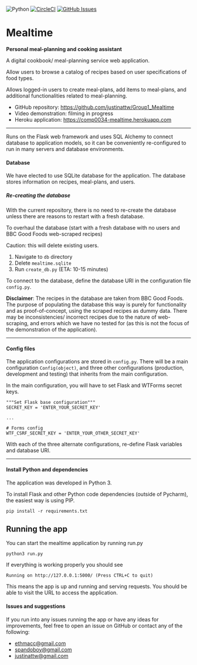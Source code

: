 ![Python](https://img.shields.io/badge/python-v3.7-blue.svg)
[![CircleCI](https://circleci.com/gh/justinattw/Group1_Mealtime.svg?style=shield)](https://circleci.com/gh/justinattw/Group1_Mealtime)
[![GitHub Issues](https://img.shields.io/github/issues/anfederico/flaskex.svg)](https://github.com/justinattw/Group1_Mealtime/issues)

# Mealtime


**Personal meal-planning and cooking assistant**

A digital cookbook/ meal-planning service web application.

Allow users to browse a catalog of recipes based on user specifications of food types.

Allows logged-in users to create meal-plans, add items to meal-plans, and additional functionalities related to meal-planning.

- GitHub repository: https://github.com/justinattw/Group1_Mealtime
- Video demonstration: filming in progress
- Heroku application: https://comp0034-mealtime.herokuapp.com

---

Runs on the Flask web framework and uses SQL Alchemy to connect database to application models, so it can be conveniently re-configured to run in many servers and database environments.

#### Database

We have elected to use SQLite database for the application. The database stores information on recipes, meal-plans, and users.

##### Re-creating the database

With the current repository, there is no need to re-create the database unless there are reasons to restart with a fresh database.

To overhaul the database (start with a fresh database with no users and BBC Good Foods web-scraped recipes)

Caution: this will delete existing users.

1. Navigate to `db` directory
2. Delete `mealtime.sqlite`
3. Run `create_db.py` (ETA: 10-15 minutes)

To connect to the database, define the database URI in the configuration file `config.py`.

**Disclaimer**: The recipes in the database are taken from BBC Good Foods. The purpose of populating the database this way is purely for functionality and as proof-of-concept, using the scraped recipes as dummy data. There may be inconsistencies/ incorrect recipes due to the nature of web-scraping, and errors which we have no tested for (as this is not the focus of the demonstration of the application).

___

#### Config files

The application configurations are stored in `config.py`. There will be a main configuration `Config(object)`, and three other configurations (production, development and testing) that inherits from the main configuration.

In the main configuration, you will have to set Flask and WTForms secret keys.

    """Set Flask base configuration"""
    SECRET_KEY = 'ENTER_YOUR_SECRET_KEY'
    
    ...

    # Forms config
    WTF_CSRF_SECRET_KEY = 'ENTER_YOUR_OTHER_SECRET_KEY'

With each of the three alternate configurations, re-define Flask variables and database URI.

___

#### Install Python and dependencies

The application was developed in Python 3.

To install Flask and other Python code dependencies (outside of Pycharm), the easiest way is using PIP.

`pip install -r requirements.txt`


## Running the app

You can start the mealtime application by running run.py

`python3 run.py`

If everything is working properly you should see

`Running on http://127.0.0.1:5000/ (Press CTRL+C to quit)`

This means the app is up and running and serving requests. You should be able to visit the URL to access the application.


#### Issues and suggestions

If you run into any issues running the app or have any ideas for improvements, feel free to open an issue on GitHub or contact any of the following:

- ethmacc@gmail.com
- spandoboy@gmail.com
- justinattw@gmail.com